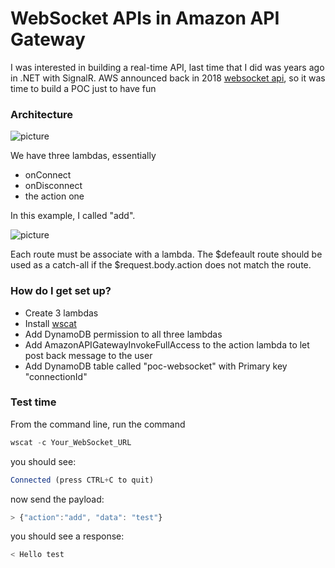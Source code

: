 # WebSocket APIs in Amazon API Gateway #

I was interested in building a real-time API, last time that I did was years ago in .NET with SignalR.
AWS announced back in 2018 [websocket api](https://aws.amazon.com/blogs/compute/announcing-websocket-apis-in-amazon-api-gateway/), so it was time to build a POC just to have fun

### Architecture ###

![picture](https://bitbucket.org/DanBranch/api-gateway-websocket/downloads/websockets-arch.png)

We have three lambdas, essentially
* onConnect
* onDisconnect
* the action one

In this example, I called "add".

![picture](https://bitbucket.org/DanBranch/api-gateway-websocket/downloads/api.png)

Each route must be associate with a lambda. The $defeault route should be used as a catch-all if the $request.body.action does not match the route. 

### How do I get set up? ###

* Create 3 lambdas
* Install [wscat](https://docs.aws.amazon.com/apigateway/latest/developerguide/apigateway-how-to-call-websocket-api-wscat.html)
* Add DynamoDB permission to all three lambdas
* Add AmazonAPIGatewayInvokeFullAccess to the action lambda to let post back message to the user
* Add DynamoDB table called "poc-websocket" with Primary key "connectionId"

### Test time ###

From the command line, run the command
```javascript
wscat -c Your_WebSocket_URL
```

you should see:
```javascript
Connected (press CTRL+C to quit)
```

now send the payload:
```javascript
> {"action":"add", "data": "test"}
```

you should see a response:
```javascript
< Hello test
```
